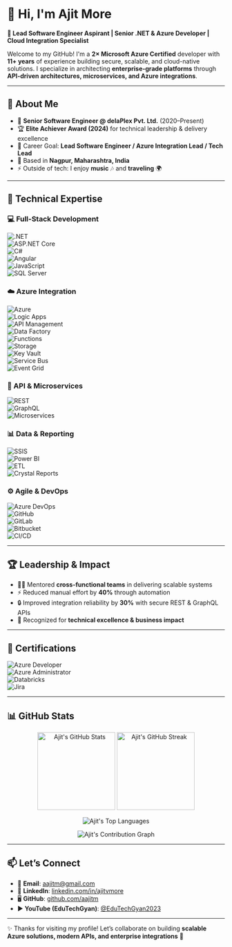 # 👋 Hi, I'm Ajit More  

**🚀 Lead Software Engineer Aspirant | Senior .NET & Azure Developer | Cloud Integration Specialist**  

Welcome to my GitHub! I'm a **2× Microsoft Azure Certified** developer with **11+ years** of experience building secure, scalable, and cloud-native solutions. I specialize in architecting **enterprise-grade platforms** through **API-driven architectures, microservices, and Azure integrations**.  

---

## 🌟 About Me  

- 💼 **Senior Software Engineer @ delaPlex Pvt. Ltd.** (2020–Present)  
- 🏆 **Elite Achiever Award (2024)** for technical leadership & delivery excellence  
- 🎯 Career Goal: **Lead Software Engineer / Azure Integration Lead / Tech Lead**  
- 📍 Based in **Nagpur, Maharashtra, India**  
- ⚡ Outside of tech: I enjoy **music** 🎶 and **traveling** 🌍  

---

## 🔑 Technical Expertise  

### 💻 Full-Stack Development  
![.NET](https://img.shields.io/badge/.NET-512BD4?logo=dotnet&logoColor=white)  
![ASP.NET Core](https://img.shields.io/badge/ASP.NET%20Core-5C2D91?logo=dotnet&logoColor=white)  
![C#](https://img.shields.io/badge/C%23-239120?logo=c-sharp&logoColor=white)  
![Angular](https://img.shields.io/badge/Angular-DD0031?logo=angular&logoColor=white)  
![JavaScript](https://img.shields.io/badge/JavaScript-F7DF1E?logo=javascript&logoColor=black)  
![SQL Server](https://img.shields.io/badge/SQL%20Server-CC2927?logo=microsoft-sql-server&logoColor=white)  

### ☁️ Azure Integration  
![Azure](https://img.shields.io/badge/Azure-0078D4?logo=microsoft-azure&logoColor=white)  
![Logic Apps](https://img.shields.io/badge/Azure%20Logic%20Apps-0078D4?logo=microsoft-azure&logoColor=white)  
![API Management](https://img.shields.io/badge/Azure%20APIM-0078D4?logo=microsoft-azure&logoColor=white)  
![Data Factory](https://img.shields.io/badge/Azure%20Data%20Factory-0078D4?logo=microsoft-azure&logoColor=white)  
![Functions](https://img.shields.io/badge/Azure%20Functions-0062AD?logo=azure-functions&logoColor=yellow)  
![Storage](https://img.shields.io/badge/Azure%20Storage-0078D4?logo=microsoft-azure&logoColor=white)  
![Key Vault](https://img.shields.io/badge/Azure%20Key%20Vault-0078D4?logo=microsoft-azure&logoColor=white)  
![Service Bus](https://img.shields.io/badge/Azure%20Service%20Bus-0078D4?logo=microsoft-azure&logoColor=white)  
![Event Grid](https://img.shields.io/badge/Azure%20Event%20Grid-0078D4?logo=microsoft-azure&logoColor=white)  

### 🔗 API & Microservices  
![REST](https://img.shields.io/badge/REST-02569B?logo=swagger&logoColor=white)  
![GraphQL](https://img.shields.io/badge/GraphQL-E10098?logo=graphql&logoColor=white)  
![Microservices](https://img.shields.io/badge/Microservices-FF6F00?logo=apache-kafka&logoColor=white)  

### 📊 Data & Reporting  
![SSIS](https://img.shields.io/badge/SSIS-0078D4?logo=microsoft-sql-server&logoColor=white)  
![Power BI](https://img.shields.io/badge/Power%20BI-F2C811?logo=power-bi&logoColor=black)  
![ETL](https://img.shields.io/badge/ETL-Pipelines-blue)  
![Crystal Reports](https://img.shields.io/badge/Crystal%20Reports-003366?logo=sap&logoColor=white)  

### ⚙️ Agile & DevOps  
![Azure DevOps](https://img.shields.io/badge/Azure%20DevOps-0078D7?logo=azure-devops&logoColor=white)  
![GitHub](https://img.shields.io/badge/GitHub-181717?logo=github&logoColor=white)  
![GitLab](https://img.shields.io/badge/GitLab-FC6D26?logo=gitlab&logoColor=white)  
![Bitbucket](https://img.shields.io/badge/Bitbucket-0052CC?logo=bitbucket&logoColor=white)  
![CI/CD](https://img.shields.io/badge/CI%2FCD-A42E2B?logo=jenkins&logoColor=white)  

---

## 🏆 Leadership & Impact  

- 👨‍🏫 Mentored **cross-functional teams** in delivering scalable systems  
- ⚡ Reduced manual effort by **40%** through automation  
- 🔒 Improved integration reliability by **30%** with secure REST & GraphQL APIs  
- 🌟 Recognized for **technical excellence & business impact**  

---

## 📜 Certifications  

![Azure Developer](https://img.shields.io/badge/Microsoft%20Certified-Azure%20Developer-0078D4?logo=microsoft-azure&logoColor=white)  
![Azure Administrator](https://img.shields.io/badge/Microsoft%20Certified-Azure%20Administrator-0078D4?logo=microsoft-azure&logoColor=white)  
![Databricks](https://img.shields.io/badge/Databricks-Lakehouse%20Fundamentals-orange?logo=databricks)  
![Jira](https://img.shields.io/badge/Jira-Fundamentals-blue?logo=jira&logoColor=white)  

---

## 📊 GitHub Stats  

<p align="center">
  <img src="https://github-readme-stats.vercel.app/api?username=aajitm&show_icons=true&theme=tokyonight" alt="Ajit's GitHub Stats" height="180px"/>
  <img src="https://streak-stats.demolab.com?user=aajitm&theme=tokyonight&hide_border=false" alt="Ajit's GitHub Streak" height="180px"/>
</p>

<p align="center">
  <img src="https://github-readme-stats.vercel.app/api/top-langs/?username=aajitm&layout=compact&theme=tokyonight" alt="Ajit's Top Languages"/>
</p>  

<p align="center">
  <img src="https://github-readme-activity-graph.vercel.app/graph?username=aajitm&theme=tokyo-night&hide_border=false" alt="Ajit's Contribution Graph"/>
</p>

---

## 📫 Let’s Connect  

- 📧 **Email**: [aajitm@gmail.com](mailto:aajitm@gmail.com)  
- 🔗 **LinkedIn**: [linkedin.com/in/ajitvmore](https://www.linkedin.com/in/ajitvmore)  
- 🖥️ **GitHub**: [github.com/aajitm](https://github.com/aajitm)  
- ▶️ **YouTube (EduTechGyan)**: [@EduTechGyan2023](https://www.youtube.com/@EduTechGyan2023)  

---

✨ Thanks for visiting my profile! Let’s collaborate on building **scalable Azure solutions, modern APIs, and enterprise integrations** 🚀  
